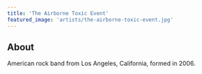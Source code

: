 ```yaml
---
title: 'The Airborne Toxic Event'
featured_image: 'artists/the-airborne-toxic-event.jpg'
---
```


## About

American rock band from Los Angeles, California, formed in 2006. 
